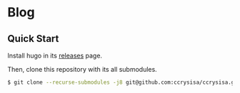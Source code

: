 # Blog

## Quick Start

Install hugo in its [releases](https://github.com/gohugoio/hugo/releases) page.

Then, clone this repository with its all submodules.

```bash
$ git clone --recurse-submodules -j8 git@github.com:ccrysisa/ccrysisa.github.io.git blog
```
